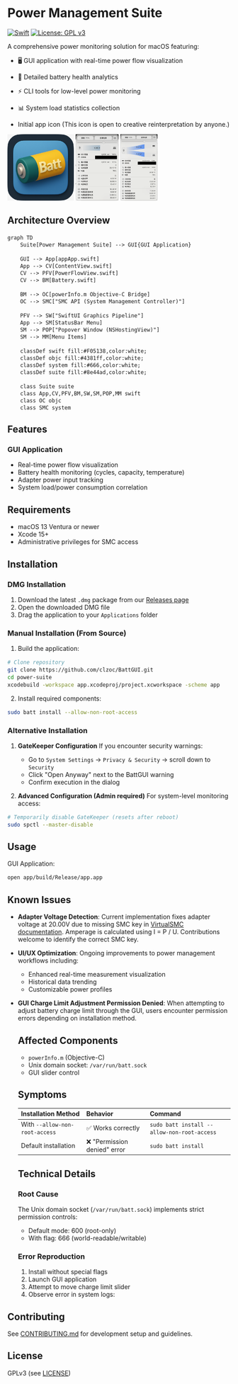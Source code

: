 # Power Management Suite

[![Swift](https://img.shields.io/badge/Swift-5.9-orange.svg)]()
[![License: GPL v3](https://img.shields.io/badge/License-GPLv3-blue.svg)](https://www.gnu.org/licenses/gpl-3.0)

A comprehensive power monitoring solution for macOS featuring:

- 🖥 GUI application with real-time power flow visualization
- 🔋 Detailed battery health analytics
- ⚡️ CLI tools for low-level power monitoring
- 📊 System load statistics collection

- Initial app icon (This icon is open to creative reinterpretation by anyone.)

<img src="image/Icon/a_batt_0.png" alt="App Icon Preview" height="150"> <img src="image/capture0.png" alt="App Capture 0" height="150"> <img src="image/capture1.png" alt="App Capture 1" height="150">

## Architecture Overview

```mermaid
graph TD
    Suite[Power Management Suite] --> GUI{GUI Application}
    
    GUI --> App[appApp.swift]
    App --> CV[ContentView.swift]
    CV --> PFV[PowerFlowView.swift]
    CV --> BM[Battery.swift]
    
    BM --> OC[powerInfo.m Objective-C Bridge]
    OC --> SMC["SMC API (System Management Controller)"]
    
    PFV --> SW["SwiftUI Graphics Pipeline"]
    App --> SM[StatusBar Menu]
    SM --> POP["Popover Window (NSHostingView)"]
    SM --> MM[Menu Items]
    
    classDef swift fill:#F05138,color:white;
    classDef objc fill:#4381ff,color:white;
    classDef system fill:#666,color:white;
    classDef suite fill:#8e44ad,color:white;
    
    class Suite suite
    class App,CV,PFV,BM,SW,SM,POP,MM swift
    class OC objc
    class SMC system
```

## Features

### GUI Application
- Real-time power flow visualization
- Battery health monitoring (cycles, capacity, temperature)
- Adapter power input tracking
- System load/power consumption correlation

## Requirements

- macOS 13 Ventura or newer
- Xcode 15+
- Administrative privileges for SMC access

## Installation

### DMG Installation
1. Download the latest `.dmg` package from our [Releases page](https://github.com/yourrepo/releases)
2. Open the downloaded DMG file
3. Drag the application to your `Applications` folder

### Manual Installation (From Source)
1. Build the application:
```bash
# Clone repository
git clone https://github.com/clzoc/BattGUI.git
cd power-suite
xcodebuild -workspace app.xcodeproj/project.xcworkspace -scheme app
```

2. Install required components:
```bash
sudo batt install --allow-non-root-access
```

### Alternative Installation
1. **GateKeeper Configuration**
   If you encounter security warnings:
   - Go to `System Settings` → `Privacy & Security` → scroll down to `Security`
   - Click "Open Anyway" next to the BattGUI warning
   - Confirm execution in the dialog

2. **Advanced Configuration (Admin required)**
   For system-level monitoring access:
```bash
# Temporarily disable GateKeeper (resets after reboot)
sudo spctl --master-disable
```
## Usage

GUI Application:
```bash
open app/build/Release/app.app
```


## Known Issues

- **Adapter Voltage Detection**: Current implementation fixes adapter voltage at 20.00V due to missing SMC key in [VirtualSMC documentation](https://github.com/acidanthera/VirtualSMC/blob/master/Docs/SMCKeys.txt). Amperage is calculated using I = P / U. Contributions welcome to identify the correct SMC key.

- **UI/UX Optimization**: Ongoing improvements to power management workflows including:
  - Enhanced real-time measurement visualization
  - Historical data trending
  - Customizable power profiles

- **GUI Charge Limit Adjustment Permission Denied**: When attempting to adjust battery charge limit through the GUI, users encounter permission errors depending on installation method.

  ## Affected Components
  - `powerInfo.m` (Objective-C)
  - Unix domain socket: `/var/run/batt.sock`
  - GUI slider control

  ## Symptoms
  | Installation Method | Behavior | Command |
  |---------------------|----------|---------|
  | With `--allow-non-root-access` | ✅ Works correctly | `sudo batt install --allow-non-root-access` |
  | Default installation | ❌ "Permission denied" error | `sudo batt install` |

  ## Technical Details
  ### Root Cause
  The Unix domain socket (`/var/run/batt.sock`) implements strict permission controls:
  - Default mode: 600 (root-only)
  - With flag: 666 (world-readable/writable)

  ### Error Reproduction
  1. Install without special flags
  2. Launch GUI application
  3. Attempt to move charge limit slider
  4. Observe error in system logs:

## Contributing
See [CONTRIBUTING.md](CONTRIBUTING.md) for development setup and guidelines.

## License
GPLv3 (see [LICENSE](LICENSE))